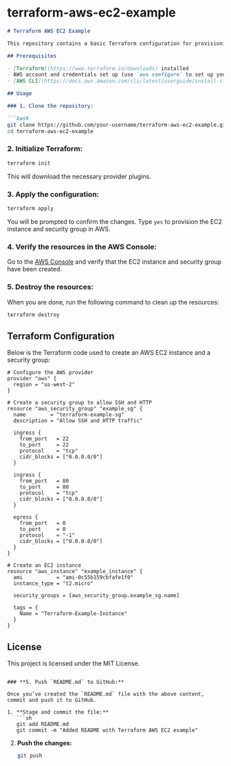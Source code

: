 # terraform-aws-ec2-example


```markdown
# Terraform AWS EC2 Example

This repository contains a basic Terraform configuration for provisioning an AWS EC2 instance along with a security group. It demonstrates how to use Terraform to manage AWS infrastructure.

## Prerequisites

- [Terraform](https://www.terraform.io/downloads) installed
- AWS account and credentials set up (use `aws configure` to set up your credentials)
- [AWS CLI](https://docs.aws.amazon.com/cli/latest/userguide/install-cliv2.html) installed (optional, but useful for managing your AWS environment)

## Usage

### 1. Clone the repository:

```bash
git clone https://github.com/your-username/terraform-aws-ec2-example.git
cd terraform-aws-ec2-example
```

### 2. Initialize Terraform:

```bash
terraform init
```

This will download the necessary provider plugins.

### 3. Apply the configuration:

```bash
terraform apply
```

You will be prompted to confirm the changes. Type `yes` to provision the EC2 instance and security group in AWS.

### 4. Verify the resources in the AWS Console:

Go to the [AWS Console](https://aws.amazon.com/console/) and verify that the EC2 instance and security group have been created.

### 5. Destroy the resources:

When you are done, run the following command to clean up the resources:

```bash
terraform destroy
```

## Terraform Configuration

Below is the Terraform code used to create an AWS EC2 instance and a security group:

```hcl
# Configure the AWS provider
provider "aws" {
  region = "us-west-2"
}

# Create a security group to allow SSH and HTTP
resource "aws_security_group" "example_sg" {
  name        = "terraform-example-sg"
  description = "Allow SSH and HTTP traffic"
  
  ingress {
    from_port   = 22
    to_port     = 22
    protocol    = "tcp"
    cidr_blocks = ["0.0.0.0/0"]
  }

  ingress {
    from_port   = 80
    to_port     = 80
    protocol    = "tcp"
    cidr_blocks = ["0.0.0.0/0"]
  }

  egress {
    from_port   = 0
    to_port     = 0
    protocol    = "-1"
    cidr_blocks = ["0.0.0.0/0"]
  }
}

# Create an EC2 instance
resource "aws_instance" "example_instance" {
  ami           = "ami-0c55b159cbfafe1f0"
  instance_type = "t2.micro"

  security_groups = [aws_security_group.example_sg.name]

  tags = {
    Name = "Terraform-Example-Instance"
  }
}
```

## License

This project is licensed under the MIT License.
```

### **5. Push `README.md` to GitHub:**

Once you’ve created the `README.md` file with the above content, commit and push it to GitHub.

1. **Stage and commit the file:**
   ```sh
   git add README.md
   git commit -m "Added README with Terraform AWS EC2 example"
   ```

2. **Push the changes:**
   ```sh
   git push
   ```

